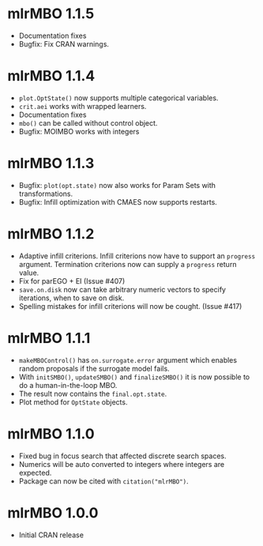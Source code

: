 # mlrMBO 1.1.5

* Documentation fixes
* Bugfix: Fix CRAN warnings.

# mlrMBO 1.1.4

* `plot.OptState()` now supports multiple categorical variables.
* `crit.aei` works with wrapped learners.
* Documentation fixes
* `mbo()` can be called without control object.
* Bugfix: MOIMBO works with integers

# mlrMBO 1.1.3

* Bugfix: `plot(opt.state)` now also works for Param Sets with transformations.
* Bugfix: Infill optimization with CMAES now supports restarts.

# mlrMBO 1.1.2

* Adaptive infill criterions. Infill criterions now have to support an `progress` argument. Termination criterions now can supply a `progress` return value.
* Fix for parEGO + EI (Issue #407)
* `save.on.disk` now can take arbitrary numeric vectors to specify iterations, when to save on disk.
* Spelling mistakes for infill criterions will now be cought. (Issue #417)

# mlrMBO 1.1.1

* `makeMBOControl()` has `on.surrogate.error` argument which enables random proposals if the surrogate model fails.
* With `initSMBO()`, `updateSMBO()` and `finalizeSMBO()` it is now possible to do a human-in-the-loop MBO.
* The result now contains the `final.opt.state`.
* Plot method for `OptState` objects.

# mlrMBO 1.1.0

* Fixed bug in focus search that affected discrete search spaces.
* Numerics will be auto converted to integers where integers are expected.
* Package can now be cited with `citation("mlrMBO")`.

# mlrMBO 1.0.0

* Initial CRAN release
